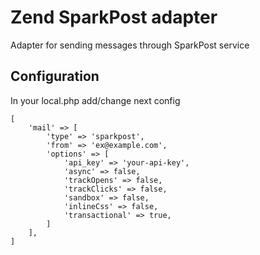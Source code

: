 # Zend SparkPost adapter
Adapter for sending messages through SparkPost service

## Configuration
In your local.php add/change next config
```
[
    'mail' => [
        'type' => 'sparkpost',
        'from' => 'ex@example.com',
        'options' => [
            'api_key' => 'your-api-key',
            'async' => false,
            'trackOpens' => false,
            'trackClicks' => false,
            'sandbox' => false,
            'inlineCss' => false,
            'transactional' => true,
        ]
    ],
]
```